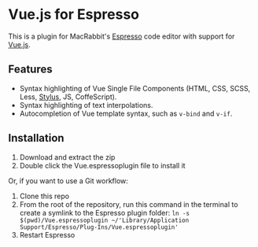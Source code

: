 # Vue.js for Espresso
This is a plugin for MacRabbit's [Espresso](https://espressoapp.com) code editor with support for [Vue.js](https://vuejs.org).

## Features

- Syntax highlighting of Vue Single File Components (HTML, CSS, SCSS, Less, [Stylus](https://github.com/aljs/Stylus.sugar), JS, CoffeScript).
- Syntax highlighting of text interpolations.
- Autocompletion of Vue template syntax, such as `v-bind` and `v-if`.

## Installation

1. Download and extract the zip
2. Double click the Vue.espressoplugin file to install it

Or, if you want to use a Git workflow:

1. Clone this repo
2. From the root of the repository, run this command in the terminal to create a symlink to the Espresso plugin folder:
	`ln -s $(pwd)/Vue.espressoplugin ~/'Library/Application Support/Espresso/Plug-Ins/Vue.espressoplugin'`
3. Restart Espresso
